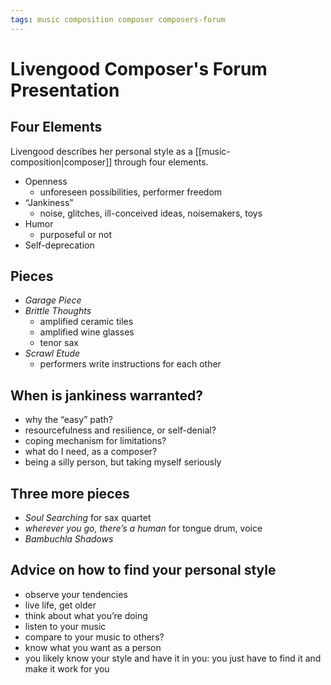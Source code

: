 ```yaml
---
tags: music composition composer composers-forum
---
```


# Livengood Composer's Forum Presentation

## Four Elements

Livengood describes her personal style as a [[music-composition|composer]] through four elements.

- Openness
  - unforeseen possibilities, performer freedom
- “Jankiness”
  - noise, glitches, ill-conceived ideas, noisemakers, toys
- Humor
  - purposeful or not
- Self-deprecation

## Pieces

- _Garage Piece_
- _Brittle Thoughts_
  - amplified ceramic tiles
  - amplified wine glasses
  - tenor sax
- _Scrawl Etude_
  - performers write instructions for each other

## When is jankiness warranted?

- why the “easy” path?
- resourcefulness and resilience, or self-denial?
- coping mechanism for limitations?
- what do I need, as a composer?
- being a silly person, but taking myself seriously

## Three more pieces

- _Soul Searching_ for sax quartet
- _wherever you go, there’s a human_ for tongue drum, voice
- _Bambuchla Shadows_

## Advice on how to find your personal style

- observe your tendencies
- live life, get older
- think about what you’re doing
- listen to your music
- compare to your music to others?
- know what you want as a person
- you likely know your style and have it in you: you just have to find it and make it work for you
